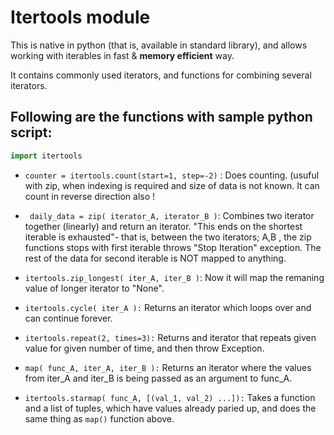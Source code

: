 # Itertools module   

This is native in python (that is, available in standard library), and allows working with iterables in fast & **memory efficient** way.   

It contains commonly used iterators, and functions for combining several iterators. 

## Following are the functions with sample python script:   
   
```python
import itertools
```
 
* ```counter = itertools.count(start=1, step=-2)``` : Does counting. (usuful with zip, when indexing is required and size of data is not known. It can count in reverse direction also !

* ``` daily_data = zip( iterator_A, iterator_B )```: Combines two iterator together (linearly) and return an iterator. "This ends on the shortest iterable is exhausted"- that is, between the two iterators; A,B , the zip functions stops with first iterable throws "Stop Iteration" exception. The rest of the data for second iterable is NOT mapped to anything.   

* ```itertools.zip_longest( iter_A, iter_B )```: Now it will map the remaning value of longer iterator to "None".   

* ```itertools.cycle( iter_A ):``` Returns an iterator which loops over and can continue forever.
   
* ```itertools.repeat(2, times=3):``` Returns and iterator that repeats given value for given number of time, and then throw Exception.

* ```map( func_A, iter_A, iter_B ):``` Returns an iterator where the values from iter_A and iter_B is being passed as an argument to func_A.   

* ```itertools.starmap( func_A, [(val_1, val_2) ...]):``` Takes a function and a list of tuples, which have values already paried up, and does the same thing as ```map()``` function above.
